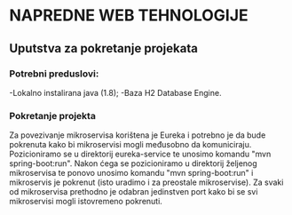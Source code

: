 # NAPREDNE WEB TEHNOLOGIJE

## Uputstva za pokretanje projekata
### Potrebni preduslovi:
-Lokalno instalirana java (1.8);
-Baza H2 Database Engine.
### Pokretanje projekta
Za povezivanje mikroservisa korištena je Eureka i potrebno je da bude pokrenuta kako bi mikroservisi mogli međusobno da komuniciraju. Pozicioniramo se u direktorij eureka-service te unosimo komandu "mvn spring-boot:run". Nakon ćega se pozicioniramo u direktorij željenog mikroservisa te ponovo unosimo komandu "mvn spring-boot:run" i mikroservis je pokrenut (isto uradimo i za preostale mikroservise). Za svaki od mikroservisa prethodno je odabran jedinstven port kako bi se svi mikroservisi mogli istovremeno pokrenuti.
